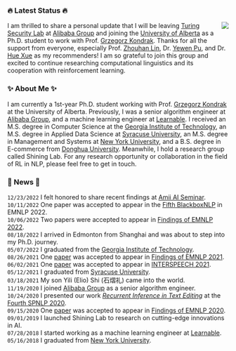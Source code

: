 ### :fire: Latest Status :fire:
<a title="stats"><img align="right" src="https://github-readme-stats.vercel.app/api?username=MrShininnnnn&count_private=true&show_icons=true" /></a>
I am thrilled to share a personal update that I will be leaving [Turing Security Lab](https://github.com/Alibaba-AAIG) at [Alibaba Group](https://s.alibaba.com) and joining the [University of Alberta](https://www.ualberta.ca/computing-science/index.html) as a Ph.D. student to work with Prof. [Grzegorz Kondrak](https://webdocs.cs.ualberta.ca/~kondrak/). Thanks for all the support from everyone, especially Prof. [Zhouhan Lin](https://hantek.github.io/), Dr. [Yewen Pu](https://www.autodesk.com/research/people/yewen-pu), and Dr. [Hue Xue](https://scholar.google.com/citations?hl=en&user=lrf-wkQAAAAJ) as my recommenders! I am so grateful to join this group and excited to continue researching computational linguistics and its cooperation with reinforcement learning.

### :sparkles: About Me :sparkles:
I am currently a 1st-year Ph.D. student working with Prof. [Grzegorz Kondrak](https://webdocs.cs.ualberta.ca/~kondrak/) at the University of Alberta. Previously, I was a senior algorithm engineer at [Alibaba Group](https://s.alibaba.com), and a machine learning engineer at [Learnable](https://learnable.ai/). I received an M.S. degree in Computer Science at the [Georgia Institute of Technology](https://www.gatech.edu), an M.S. degree in Applied Data Science at [Syracuse University](https://www.syracuse.edu), an M.S. degree in Management and Systems at [New York University](https://www.nyu.edu), and a B.S. degree in E-commerce from [Donghua University](http://english.dhu.edu.cn/). Meanwhile, I hold a research group called Shining Lab. For any research opportunity or collaboration in the field of RL in NLP, please feel free to get in touch.

### :pushpin: News :pushpin:
`12/23/2022` I felt honored to share recent findings at [Amii AI Seminar](https://sites.google.com/ualberta.ca/ai-seminar).  
`10/11/2022` One paper was accepted to appear in the [Fifth BlackboxNLP](https://blackboxnlp.github.io/) in EMNLP 2022.  
`10/06/2022` Two papers were accepted to appear in [Findings of EMNLP 2022](https://2022.emnlp.org/).  
`08/18/2022` I arrived in Edmonton from Shanghai and was about to step into my Ph.D. journey.  
`05/07/2022` I graduated from the [Georgia Institute of Technology](https://www.gatech.edu).  
`08/26/2021` One [paper](https://aclanthology.org/2021.findings-emnlp.413/) was accepted to appear in [Findings of EMNLP 2021](https://2021.emnlp.org/).  
`06/02/2021` One [paper](https://www.isca-speech.org/archive/interspeech_2021/shi21_interspeech.html) was accepted to appear in [INTERSPEECH 2021](https://www.interspeech2021.org/).  
`05/12/2021` I graduated from [Syracuse University](https://www.syracuse.edu).  
`03/18/2021` My son Yili (Elio) Shi (石熠礼) came into the world.  
`11/19/2020` I joined [Alibaba Group](https://s.alibaba.com) as a senior algorithm engineer.  
`10/24/2020` I presented our work [_Recurrent Inference in Text Editing_](https://slideslive.com/38940648/recurrent-inference-in-text-editing) at the [Fourth SPNLP 2020](http://structuredprediction.github.io/SPNLP20).  
`09/15/2020` One [paper](https://www.aclweb.org/anthology/2020.findings-emnlp.159/) was accepted to appear in [Findings of EMNLP 2020](https://2020.emnlp.org/papers/findings).  
`09/01/2019` I launched Shining Lab to research on cutting-edge innovations in AI.  
`07/28/2018` I started working as a machine learning engineer at [Learnable](https://www.learnable.ai/#/).  
`05/16/2018` I graduated from [New York University](https://www.nyu.edu).  
